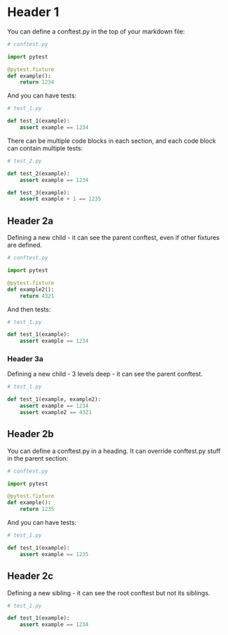 # Header **1**

You can define a conftest.py in the top of your markdown file:

```python
# conftest.py

import pytest

@pytest.fixture
def example():
    return 1234
```

And you can have tests:

```python
# test_1.py

def test_1(example):
    assert example == 1234
```

There can be multiple code blocks in each section, and each code block can contain multiple tests:


```python
# test_2.py

def test_2(example):
    assert example == 1234

def test_3(example):
    assert example + 1 == 1235
```

## Header 2a

Defining a new child - it can see the parent conftest, even if other fixtures are defined.

```python
# conftest.py

import pytest

@pytest.fixture
def example2():
    return 4321
```

And then tests:

```python
# test_1.py

def test_1(example):
    assert example == 1234
```

### Header **3a**

Defining a new child - 3 levels deep - it can see the parent conftest.

```python
# test_1.py

def test_1(example, example2):
    assert example == 1234
    assert example2 == 4321
```

## Header 2b

You can define a conftest.py in a heading. It can override conftest.py stuff in the parent section:

```python
# conftest.py

import pytest

@pytest.fixture
def example():
    return 1235
```

And you can have tests:

```python
# test_1.py

def test_1(example):
    assert example == 1235
```

## Header 2c

Defining a new sibling - it can see the root conftest but not its siblings.

```python
# test_1.py

def test_1(example):
    assert example == 1234
```
